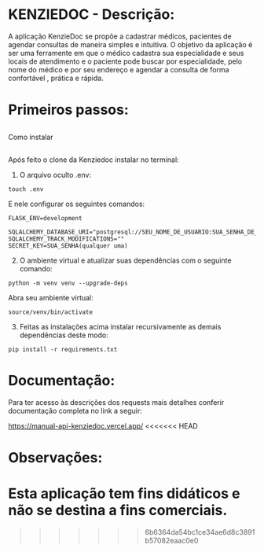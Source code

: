 # KENZIEDOC - Descrição:

A aplicação KenzieDoc se propõe a cadastrar médicos, pacientes de agendar consultas de maneira simples e intuitiva.
O objetivo da aplicação é ser uma ferramente em que o médico cadastra sua especialidade e seus locais de atendimento e o paciente pode buscar por especialidade, pelo nome do médico e por seu endereço e agendar a consulta de forma confortável , prática e rápida.

# Primeiros passos:

##

Como instalar

##

Após feito o clone da Kenziedoc instalar no terminal:

1. O arquivo oculto .env:

```
touch .env
```

E nele configurar os seguintes comandos:

```
FLASK_ENV=development

SQLALCHEMY_DATABASE_URI="postgresql://SEU_NOME_DE_USUARIO:SUA_SENHA_DE_USUÁRIO@localhost:5432/SEU_BANCO_DE_DADOS"
SQLALCHEMY_TRACK_MODIFICATIONS=""
SECRET_KEY=SUA_SENHA(qualquer uma)
```

2. O ambiente virtual e atualizar suas dependências com o seguinte comando:

```
python -m venv venv --upgrade-deps
```

Abra seu ambiente virtual:

```
source/venv/bin/activate
```

3. Feitas as instalações acima instalar recursivamente as demais dependências deste modo:

```
pip install -r requirements.txt
```

# Documentação:

Para ter acesso às descrições dos requests mais detalhes conferir documentação completa no link a seguir:

https://manual-api-kenziedoc.vercel.app/
<<<<<<< HEAD

# Observações:

Esta aplicação tem fins didáticos e não se destina a fins comerciais.
=======
>>>>>>> 6b6364da54bc1ce34ae6d8c3891b57082eaac0e0
